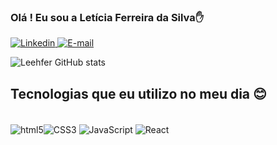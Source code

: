 <h3> Olá ! Eu sou a Letícia Ferreira da Silva✋ </h3>
 <a target="parent" href="https://www.linkedin.com/in/let%C3%ADcia-ferreira-da-silva-582232214/"><img src="https://img.shields.io/badge/LinkedIn-0077B5?style=for-the-badge&logo=linkedin&logoColor=white" alt="Linkedin"></a><a  target="_blank" href="mailto:leticiaalmeida75@hotmail.com"> <img src="https://img.shields.io/badge/Gmail-D14836?style=for-the-badge&logo=gmail&logoColor=white" alt="E-mail"></a> 
 
![Leehfer GitHub stats](https://github-readme-stats.vercel.app/api?username=Leehfer&show_icons=true&theme=radical)

<h2>Tecnologias que eu utilizo no meu dia 😊 </h2>
<div style= "display: inline_block"> <br>
<img align="center"src="https://img.shields.io/badge/HTML5-E34F26?style=for-the-badge&logo=html5&logoColor=white" alt="html5"><img align="center" src="https://img.shields.io/badge/CSS3-1572B6?style=for-the-badge&logo=css3&logoColor=white" alt="CSS3"> <img align="center" src="https://img.shields.io/badge/JavaScript-F7DF1E?style=for-the-badge&logo=javascript&logoColor=black" alt="JavaScript"> <img align="center" src="https://img.shields.io/badge/React-20232A?style=for-the-badge&logo=react&logoColor=61DAFB" alt="React"> 
<div>
  


